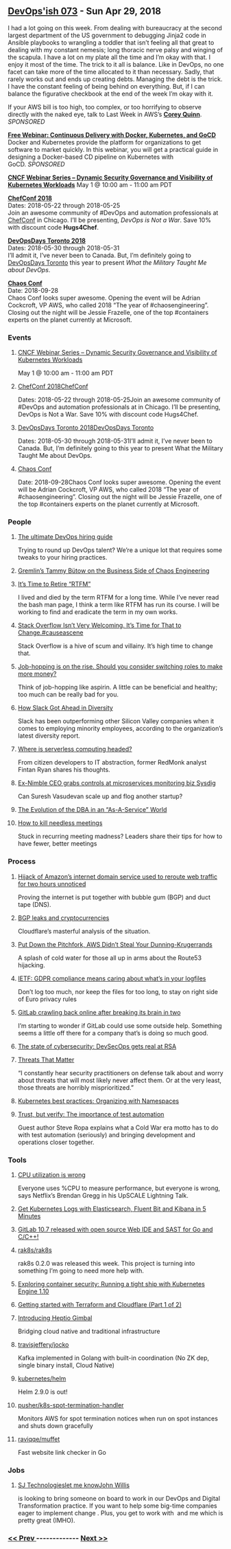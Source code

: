 ## [DevOps'ish 073](https://devopsish.com/073) - Sun Apr 29, 2018

I had a lot going on this week. From dealing with bureaucracy at the second largest department of the US government to debugging Jinja2 code in Ansible playbooks to wrangling a toddler that isn’t feeling all that great to dealing with my constant nemesis; long thoracic nerve palsy and winging of the scapula. I have a lot on my plate all the time and I’m okay with that. I enjoy it most of the time. The trick to it all is balance. Like in DevOps, no one facet can take more of the time allocated to it than necessary. Sadly, that rarely works out and ends up creating debts. Managing the debt is the trick. I have the constant feeling of being behind on everything. But, if I can balance the figurative checkbook at the end of the week I’m okay with it.

If your AWS bill is too high, too complex, or too horrifying to observe directly with the naked eye, talk to Last Week in AWS’s <a href="https://www.quinnadvisory.com/"><strong>Corey Quinn</strong></a>. <em>SPONSORED</em>

<a href="https://info.thoughtworks.com/Continuous-Delivery-Docker-Kubernetes-webinar"><strong>Free Webinar: Continuous Delivery with Docker, Kubernetes, and GoCD</strong></a><br/>Docker and Kubernetes provide the platform for organizations to get software to market quickly. In this webinar, you will get a practical guide in designing a Docker-based CD pipeline on Kubernetes with GoCD. <em>SPONSORED</em>

<a href="https://www.cncf.io/event/webinar-security-governance-kubernetes/"><strong>CNCF Webinar Series – Dynamic Security Governance and Visibility of Kubernetes Workloads</strong></a>
May 1 @ 10:00 am - 11:00 am PDT

<a href="https://chefconf.chef.io/"><strong>ChefConf 2018</strong></a><br/>Dates: 2018-05-22 through 2018-05-25<br/>Join an awesome community of #DevOps and automation professionals at <a href="https://chefconf.chef.io/">ChefConf</a> in Chicago. I’ll be presenting, <em>DevOps is Not a War</em>. Save 10% with discount code <strong>Hugs4Chef</strong>.

<a href="https://www.devopsdays.org/events/2018-toronto/welcome/"><strong>DevOpsDays Toronto 2018</strong></a><br/>Dates: 2018-05-30 through 2018-05-31<br/>I’ll admit it, I’ve never been to Canada. But, I’m definitely going to <a href="https://www.devopsdays.org/events/2018-toronto/welcome/">DevOpsDays Toronto</a> this year to present <em>What the Military Taught Me about DevOps</em>.

<a href="https://chaosconf.splashthat.com/"><strong>Chaos Conf</strong></a><br/>Date: 2018-09-28<br/>Chaos Conf looks super awesome. Opening the event will be Adrian Cockcroft, VP AWS, who called 2018 “The year of #chaosengineering”. Closing out the night will be Jessie Frazelle, one of the top #containers experts on the planet currently at Microsoft.

### Events

1. [CNCF Webinar Series – Dynamic Security Governance and Visibility of Kubernetes Workloads](https://www.cncf.io/event/webinar-security-governance-kubernetes/)

    May 1 @ 10:00 am - 11:00 am PDT
1. [ChefConf 2018ChefConf](https://chefconf.chef.io/)

    Dates: 2018-05-22 through 2018-05-25Join an awesome community of #DevOps and automation professionals at  in Chicago. I’ll be presenting, DevOps is Not a War. Save 10% with discount code Hugs4Chef.
1. [DevOpsDays Toronto 2018DevOpsDays Toronto](https://www.devopsdays.org/events/2018-toronto/welcome/)

    Dates: 2018-05-30 through 2018-05-31I’ll admit it, I’ve never been to Canada. But, I’m definitely going to  this year to present What the Military Taught Me about DevOps.
1. [Chaos Conf](https://chaosconf.splashthat.com/)

    Date: 2018-09-28Chaos Conf looks super awesome. Opening the event will be Adrian Cockcroft, VP AWS, who called 2018 “The year of #chaosengineering”. Closing out the night will be Jessie Frazelle, one of the top #containers experts on the planet currently at Microsoft.
### People

1. [The ultimate DevOps hiring guide](https://opensource.com/article/18/4/ultimate-devops-hiring-guide)

     Trying to round up DevOps talent? We’re a unique lot that requires some tweaks to your hiring practices.
1. [Gremlin’s Tammy Bütow on the Business Side of Chaos Engineering](https://thenewstack.io/gremlins-tammy-butow-on-the-business-side-of-chaos-engineering/)

    
1. [It’s Time to Retire “RTFM”](https://medium.com/compassionate-coding/its-time-to-retire-rtfm-31acdfef654f)

     I lived and died by the term RTFM for a long time. While I’ve never read the bash man page, I think a term like RTFM has run its course. I will be working to find and eradicate the term in my own works.
1. [Stack Overflow Isn’t Very Welcoming. It’s Time for That to Change.#causeascene](https://stackoverflow.blog/2018/04/26/stack-overflow-isnt-very-welcoming-its-time-for-that-to-change/)

     Stack Overflow is a hive of scum and villainy. It’s high time to change that.
1. [Job-hopping is on the rise. Should you consider switching roles to make more money?](https://www.nbcnews.com/better/business/job-hopping-rise-should-you-consider-switching-roles-make-more-ncna868641)

     Think of job-hopping like aspirin. A little can be beneficial and healthy; too much can be really bad for you.
1. [How Slack Got Ahead in Diversity](https://www.theatlantic.com/technology/archive/2018/04/how-slack-got-ahead-in-diversity/558806/)

     Slack has been outperforming other Silicon Valley companies when it comes to employing minority employees, according to the organization’s latest diversity report.
1. [Where is serverless computing headed?](https://opensource.com/article/18/4/serverless-future)

     From citizen developers to IT abstraction, former RedMonk analyst Fintan Ryan shares his thoughts.
1. [Ex-Nimble CEO grabs controls at microservices monitoring biz Sysdig](https://www.theregister.co.uk/2018/04/24/surech_vasudevan_sysdig_ceo/)

     Can Suresh Vasudevan scale up and flog another startup?
1. [The Evolution of the DBA in an “As-A-Service” World](https://www.percona.com/blog/2018/04/26/the-evolution-of-the-dba-in-an-as-a-service-world/)

    
1. [How to kill needless meetings](https://enterprisersproject.com/article/2018/4/how-kill-needless-meetings-7-tips)

     Stuck in recurring meeting madness? Leaders share their tips for how to have fewer, better meetings
### Process

1. [Hijack of Amazon’s internet domain service used to reroute web traffic for two hours unnoticed](https://doublepulsar.com/hijack-of-amazons-internet-domain-service-used-to-reroute-web-traffic-for-two-hours-unnoticed-3a6f0dda6a6f)

     Proving the internet is put together with bubble gum (BGP) and duct tape (DNS).
1. [BGP leaks and cryptocurrencies](https://blog.cloudflare.com/bgp-leaks-and-crypto-currencies/)

     Cloudflare’s masterful analysis of the situation.
1. [Put Down the Pitchfork, AWS Didn’t Steal Your Dunning-Krugerrands](https://lastweekinaws.com/blog/put-down-the-pitchfork-aws-didnt-steal-your-dunning-krugerrands.html)

     A splash of cold water for those all up in arms about the Route53 hijacking.
1. [IETF: GDPR compliance means caring about what’s in your logfiles](https://www.theregister.co.uk/2018/04/24/ietf_gdpr_compliance_advice/)

     Don’t log too much, nor keep the files for too long, to stay on right side of Euro privacy rules
1. [GitLab crawling back online after breaking its brain in two](https://gitlab.com/gitlab-com/infrastructure/issues/4106)

     I’m starting to wonder if GitLab could use some outside help. Something seems a little off there for a company that’s is doing so much good.
1. [The state of cybersecurity: DevSecOps gets real at RSA](https://techbeacon.com/rsa-state-cybersecurity-devsecops-gets-real)

    
1. [Threats That Matter](https://medium.com/@HockeyInJune/threats-that-matter-cc5a1297c41f)

     “I constantly hear security practitioners on defense talk about and worry about threats that will most likely never affect them. Or at the very least, those threats are horribly misprioritized.”
1. [Kubernetes best practices: Organizing with Namespaces](https://cloudplatform.googleblog.com/2018/04/Kubernetes-best-practices-Organizing-with-Namespaces.html)

    
1. [Trust, but verify: The importance of test automation](https://about.gitlab.com/2018/04/23/test-automation-devops/)

     Guest author Steve Ropa explains what a Cold War era motto has to do with test automation (seriously) and bringing development and operations closer together.
### Tools

1. [CPU utilization is wrong](https://opensource.com/article/18/4/cpu-utilization-wrong)

     Everyone uses %CPU to measure performance, but everyone is wrong, says Netflix’s Brendan Gregg in his UpSCALE Lightning Talk.
1. [Get Kubernetes Logs with Elasticsearch, Fluent Bit and Kibana in 5 Minutes](https://akomljen.com/get-kubernetes-logs-with-elasticsearch-fluentbit-and-kibana-in-5-minutes/)

    
1. [GitLab 10.7 released with open source Web IDE and SAST for Go and C/C++!](https://about.gitlab.com/2018/04/22/gitlab-10-7-released/)

    
1. [rak8s/rak8s](https://github.com/rak8s/rak8s)

     rak8s 0.2.0 was released this week. This project is turning into something I’m going to need more help with.
1. [Exploring container security: Running a tight ship with Kubernetes Engine 1.10](https://cloudplatform.googleblog.com/2018/04/Exploring-container-security-Running-a-tight-ship-with-Kubernetes-Engine-1-10.html)

    
1. [Getting started with Terraform and Cloudflare (Part 1 of 2)](https://blog.cloudflare.com/getting-started-with-terraform-and-cloudflare-part-1/)

    
1. [Introducing Heptio Gimbal](https://blog.heptio.com/introducing-heptio-gimbal-bridging-cloud-native-and-traditional-infrastructure-9d6224bece5a)

     Bridging cloud native and traditional infrastructure
1. [travisjeffery/jocko](https://github.com/travisjeffery/jocko)

     Kafka implemented in Golang with built-in coordination (No ZK dep, single binary install, Cloud Native)
1. [kubernetes/helm](https://github.com/kubernetes/helm/releases/tag/v2.9.0)

     Helm 2.9.0 is out!
1. [pusher/k8s-spot-termination-handler](https://github.com/pusher/k8s-spot-termination-handler)

     Monitors AWS for spot termination notices when run on spot instances and shuts down gracefully
1. [raviqqe/muffet](https://github.com/raviqqe/muffet)

     Fast website link checker in Go
### Jobs

1. [SJ Technologieslet me knowJohn Willis](http://sjtechcorp.com/)

    is looking to bring someone on board to work in our DevOps and Digital Transformation practice. If you want to help some big-time companies eager to implement change . Plus, you get to work with  and me which is pretty great (IMHO).

### [ << Prev ](devopsweekly-072.md) ------------- [ Next >> ](devopsweekly-074.md)